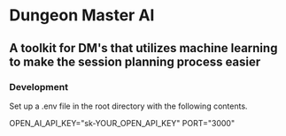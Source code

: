 # Dungeon Master AI
## A toolkit for DM's that utilizes machine learning to make the session planning process easier


### Development
Set up a .env file in the root directory with the following contents.

OPEN_AI_API_KEY="sk-YOUR_OPEN_API_KEY"
PORT="3000"